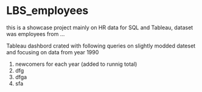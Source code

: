 # LBS_employees
this is a showcase project mainly on HR data for SQL and Tableau, dataset was employees from ... 

Tableau dashbord crated with following queries on slightly modded dateset and focusing on data from year 1990

1. newcomers for each year (added to runnig total)
2. dfg
3. dfga
4. sfa
